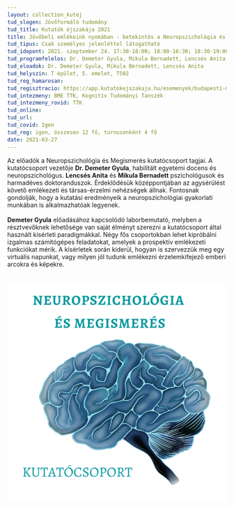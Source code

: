 ```yaml
---
layout: collection_kutej
tud_slogen: Jövőformáló tudomány
tud_title: Kutatók éjszakája 2021
title: Jövőbeli emlékeink nyomában - betekintés a Neuropszichológia és Megismerés Kutatócsoport munkájába
tud_tipus: Csak személyes jelenléttel látogatható
tud_idopont: 2021. szeptember 24. 17:30-18:00; 18:00-18:30; 18:30-19:00
tud_programfelelos: Dr. Demeter Gyula, Mikula Bernadett, Lencsés Anita
tud_eloadok: Dr. Demeter Gyula, Mikula Bernadett, Lencsés Anita
tud_helyszin: T épület, 5. emelet, T502
tud_reg_hamarosan:
tud_regisztracio: https://app.kutatokejszakaja.hu/esemenyek/budapesti-muszaki-es-gazdasagtudomanyi-egyetem/jovobeli-emlekeink-nyomaban-betekintes-a-neuropszichologia-es-megismeres-kutatocsoport-munkajaba
tud_intezmeny: BME TTK, Kognitív Tudományi Tanszék
tud_intezmeny_rovid: TTK
tud_online:
tud_url:
tud_covid: Igen
tud_reg: igen, összesen 12 fő, turnusonként 4 fő
date: 2021-03-27
---
```

Az előadók a Neuropszichológia és Megismerés kutatócsoport tagjai. A kutatócsoport vezetője <b>Dr. Demeter Gyula</b>, habilitált egyetemi docens és neuropszichológus. <b>Lencsés Anita</b> és <b>Mikula Bernadett</b> pszichológusok és harmadéves doktoranduszok. Érdeklődésük középpontjában az agysérülést követő emlékezeti és társas-érzelmi nehézségek állnak. Fontosnak gondolják, hogy a kutatási eredményeik a neuropszichológiai gyakorlati munkában is alkalmazhatóak legyenek.
<br><br>
<b>Demeter Gyula</b> előadásához kapcsolódó laborbemutató, melyben a résztvevőknek lehetősége van saját élményt szerezni a kutatócsoport által használt kísérleti paradigmákkal. Négy fős csoportokban lehet kipróbálni izgalmas számítógépes feladatokat, amelyek a prospektív emlékezeti funkciókat mérik. A kísérletek során kiderül, hogyan is szervezzük meg egy virtuális napunkat, vagy milyen jól tudunk emlékezni érzelemkifejező emberi arcokra és képekre.  
<br><br>
<img src="images/hogyan_emlekszem_amikor_nem_emlekszem.png" max-width="500" class="center"> 

